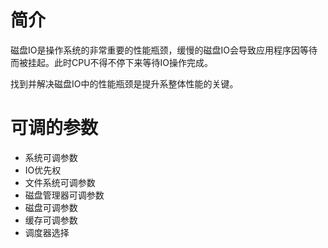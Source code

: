 # 简介

磁盘IO是操作系统的非常重要的性能瓶颈，缓慢的磁盘IO会导致应用程序因等待而被挂起。此时CPU不得不停下来等待IO操作完成。

找到并解决磁盘IO中的性能瓶颈是提升系整体性能的关键。

# 可调的参数
* 系统可调参数
* IO优先权
* 文件系统可调参数
* 磁盘管理器可调参数
* 磁盘可调参数
* 缓存可调参数
* 调度器选择